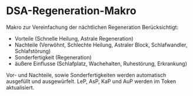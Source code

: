 # DSA-Regeneration-Makro

Makro zur Vereinfachung der nächtlichen Regeneration
Berücksichtigt:
- Vorteile (Schnelle Heilung, Astrale Regeneration)
- Nachteile (Verwöhnt, Schlechte Heilung, Astraler Block, Schlafwandler, Schlafstörung)
- Sonderfertigkeit (Regeneration)
- äußere Einflusse (Schlafplatz, Wachehalten, Ruhestörung, Erkrankung)

Vor- und Nachteile, sowie Sonderfertigkeiten werden automatisch ausgefüllt und ausgewürfelt. 
LeP, AsP, KaP und AuP werden im Token aktualisiert.

